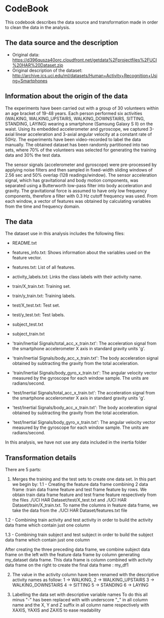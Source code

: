 # CodeBook

This codebook describes the data source and  transformation  made in order to clean the data in the analysis.

## The data source and the description

* Original data: https://d396qusza40orc.cloudfront.net/getdata%2Fprojectfiles%2FUCI%20HAR%20Dataset.zip
* Original description of the dataset: http://archive.ics.uci.edu/ml/datasets/Human+Activity+Recognition+Using+Smartphones

## Information about the origin of the data

The experiments have been carried out with a group of 30 volunteers within an age bracket of 19-48 years. Each person performed six activities 
(WALKING, WALKING_UPSTAIRS, WALKING_DOWNSTAIRS, SITTING, STANDING, LAYING) wearing a smartphone (Samsung Galaxy S II) on the waist. Using its 
embedded accelerometer and gyroscope, we captured 3-axial linear acceleration and 3-axial angular velocity at a constant rate of 50Hz. The experiments 
have been video-recorded to label the data manually. The obtained dataset has been randomly partitioned into two sets, where 70% of the volunteers was 
selected for generating the training data and 30% the test data.

The sensor signals (accelerometer and gyroscope) were pre-processed by applying noise filters and then sampled in fixed-width sliding windows of 2.56 sec
 and 50% overlap (128 readings/window). The sensor acceleration signal, which has gravitational and body motion components, was separated using a 
 Butterworth low-pass filter into body acceleration and gravity. The gravitational force is assumed to have only low frequency components, therefore
 a filter with 0.3 Hz cutoff frequency was used. From each window, a vector of features was obtained by calculating variables from the time and frequency domain.

## The data

The dataset use in this analysis includes the following files:

* README.txt

* features_info.txt: Shows information about the variables used on the feature vector.

* features.txt: List of all features.

* activity_labels.txt: Links the class labels with their activity name.

* train/X_train.txt: Training set.

* train/y_train.txt: Training labels.

* test/X_test.txt: Test set.

* test/y_test.txt: Test labels.

* subject_test.txt

* subject_train.txt

* 'train/Inertial Signals/total_acc_x_train.txt': The acceleration signal from the smartphone accelerometer X axis in standard gravity units 'g'. 

* 'train/Inertial Signals/body_acc_x_train.txt': The body acceleration signal obtained by subtracting the gravity from the total acceleration. 

* 'train/Inertial Signals/body_gyro_x_train.txt': The angular velocity vector measured by the gyroscope for each window sample. The units are radians/second. 
* 'test/Inertial Signals/total_acc_x_train.txt': The acceleration signal from the smartphone accelerometer X axis in standard gravity units 'g'. 

* 'test/Inertial Signals/body_acc_x_train.txt': The body acceleration signal obtained by subtracting the gravity from the total acceleration. 

* 'test/Inertial Signals/body_gyro_x_train.txt': The angular velocity vector measured by the gyroscope for each window sample. The units are radians/second. 


In this analysis, we have not use any data included in the inertia folder 

## Transformation details

There are 5 parts:

1. Merges the training and the test sets to create one data set.
In this part we begin by:
 1.1 - Creating the feature data frame combining 2 data frame :train data frame feature  and test frame feature by rows. 
We obtain train data frame feature  and test frame feature respectively from the files ./UCI HAR Dataset/test/X_test.txt and ./UCI HAR Dataset/train/X_train.txt.
To name the columns in feature data frame, we take the data from the ./UCI HAR Dataset/features.txt file

 1.2 - Combining train activity and test activity in order to  build the activity data frame which contain just one column

 1.3 - Combining train subject and test subject in order to  build the subject data frame which contain just one column

 After creating the three preceding data frame, we combine subject data frame on the left with the feature data frame by column 
 generating my_dataset data frame. This data frame is column combined with activity data frame on the right to create the final data frame : my_df1 
 
 2. The value in the activity column have been renamed with the descriptive activity names as follow:
    1 -> WALKING, 
	2 -> WALKING_UPSTAIRS
    3 -> WALKING_DOWNSTAIRS
	4 -> SITTING
	5 -> STANDING
	6 -> LAYING

3. Labelling the data set with descriptive variable names
To do this all minus "-" has been replaced with with  underscore "_" in all column name and the X, Y and Z suffix in all column name 
respectively with XAXIS, YAXIS and ZAXIS to ease readability





